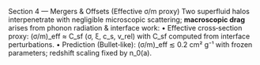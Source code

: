 Section 4 — Mergers & Offsets (Effective σ/m proxy)
Two superfluid halos interpenetrate with negligible microscopic scattering; **macroscopic drag** arises from phonon radiation & interface work:
• Effective cross‑section proxy: (σ/m)_eff ≈ C_sf (σ, ξ, c_s, v_rel) with C_sf computed from interface perturbations.
• Prediction (Bullet‑like): (σ/m)_eff ≲ 0.2 cm² g⁻¹ with frozen parameters; redshift scaling fixed by n_0(a).